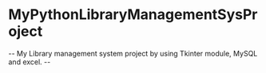 # MyPythonLibraryManagementSysProject
-- My Library management system project by using Tkinter module, MySQL and excel. --
